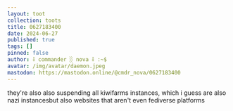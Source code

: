 ```yaml
---
layout: toot
collection: toots
title: 0627183400
date: 2024-06-27
published: true
tags: []
pinned: false
author: ⸸ commander ░ nova ⸸ :~$
avatar: /img/avatar/daemon.jpeg
mastodon: https://mastodon.online/@cmdr_nova/0627183400
---
```


they're also also suspending all kiwifarms instances, which i guess are also nazi instancesbut also websites that aren't even fediverse platforms
